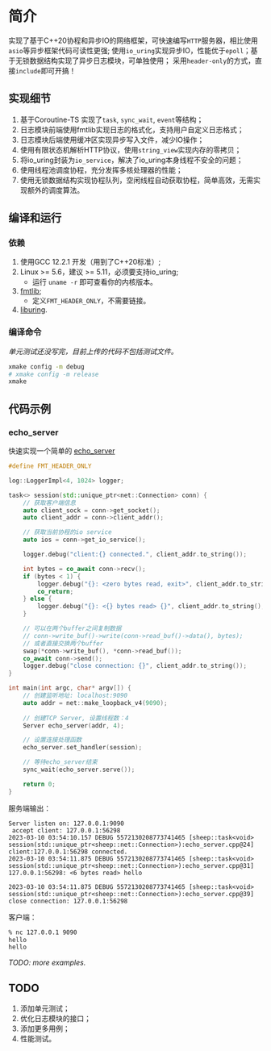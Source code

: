 # 简介

实现了基于C++20协程和异步IO的网络框架，可快速编写`HTTP`服务器，相比使用`asio`等异步框架代码可读性更强;
使用`io_uring`实现异步IO，性能优于`epoll`；基于无锁数据结构实现了异步日志模块，可单独使用；
采用`header-only`的方式，直接`include`即可开搞！


## 实现细节

1. 基于Coroutine-TS 实现了`task`, `sync_wait`, `event`等结构；
2. 日志模块前端使用fmtlib实现日志的格式化，支持用户自定义日志格式；
3. 日志模块后端使用缓冲区实现异步写入文件，减少IO操作；
4. 使用有限状态机解析HTTP协议，使用`string_view`实现内存的零拷贝；
5. 将io_uring封装为`io_service`，解决了io_uring本身线程不安全的问题；
6. 使用线程池调度协程，充分发挥多核处理器的性能；
7. 使用无锁数据结构实现协程队列，空闲线程自动获取协程，简单高效，无需实现额外的调度算法。

## 编译和运行

### 依赖

1. 使用GCC 12.2.1 开发（用到了C++20标准）;
2. Linux >= 5.6，建议 >= 5.11，必须要支持io_uring;
    - 运行 `uname -r` 即可查看你的内核版本。
3. [fmtlib](https://github.com/fmtlib/fmt);
    - 定义`FMT_HEADER_ONLY`，不需要链接。
4. [liburing](https://github.com/axboe/liburing).

### 编译命令

*单元测试还没写完，目前上传的代码不包括测试文件。*
```bash
xmake config -m debug 
# xmake config -m release
xmake
```

## 代码示例


### echo_server

快速实现一个简单的 [echo_server](./examples/echo_server.cpp)

```cpp
#define FMT_HEADER_ONLY

log::LoggerImpl<4, 1024> logger;

task<> session(std::unique_ptr<net::Connection> conn) {
    // 获取客户端信息
    auto client_sock = conn->get_socket();
    auto client_addr = conn->client_addr();

    // 获取当前协程的io service
    auto ios = conn->get_io_service();

    logger.debug("client:{} connected.", client_addr.to_string());

    int bytes = co_await conn->recv();
    if (bytes < 1) {
        logger.debug("{}: <zero bytes read, exit>", client_addr.to_string());
        co_return;
    } else {
        logger.debug("{}: <{} bytes read> {}", client_addr.to_string(), bytes, conn->read_buf()->to_string());
    }

    // 可以在两个buffer之间复制数据
    // conn->write_buf()->write(conn->read_buf()->data(), bytes);
    // 或者直接交换两个buffer
    swap(*conn->write_buf(), *conn->read_buf());
    co_await conn->send();
    logger.debug("close connection: {}", client_addr.to_string());
}

int main(int argc, char* argv[]) {
    // 创建监听地址: localhost:9090
    auto addr = net::make_loopback_v4(9090);
    
    // 创建TCP Server, 设置线程数：4
    Server echo_server(addr, 4);

    // 设置连接处理函数
    echo_server.set_handler(session);

    // 等待echo_server结束
    sync_wait(echo_server.serve());

    return 0;
}
```

服务端输出：

```
Server listen on: 127.0.0.1:9090
 accept client: 127.0.0.1:56298
2023-03-10 03:54:10.157 DEBUG 5572130208773741465 [sheep::task<void> session(std::unique_ptr<sheep::net::Connection>):echo_server.cpp@24] client:127.0.0.1:56298 connected.
2023-03-10 03:54:11.875 DEBUG 5572130208773741465 [sheep::task<void> session(std::unique_ptr<sheep::net::Connection>):echo_server.cpp@31] 127.0.0.1:56298: <6 bytes read> hello

2023-03-10 03:54:11.875 DEBUG 5572130208773741465 [sheep::task<void> session(std::unique_ptr<sheep::net::Connection>):echo_server.cpp@39] close connection: 127.0.0.1:56298
```

客户端：

```bash
% nc 127.0.0.1 9090
hello
hello
```

*TODO: more examples.*

## TODO

1. 添加单元测试；
2. 优化日志模块的接口；
3. 添加更多用例；
4. 性能测试。